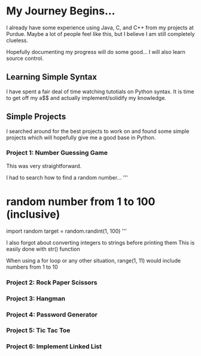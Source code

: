 # My Journey Begins...

I already have some experience using Java, C, and C++ from my projects at Purdue.
Maybe a lot of people feel like this, but I believe I am still completely clueless. 

Hopefully documenting my progress will do some good... I will also learn source control.

## Learning Simple Syntax

I have spent a fair deal of time watching tutotials on Python syntax.
It is time to get off my a$$ and actually implement/solidify my knowledge.

## Simple Projects

I searched around for the best projects to work on and found some simple projects 
which will hopefully give me a good base in Python.

### Project 1: Number Guessing Game

This was very straightforward. 

I had to search how to find a random number...
'''
# random number from 1 to 100 (inclusive)
import random
target = random.randint(1, 100)
'''

I also forgot about converting integers to strings before printing them
This is easily done with str() function

When using a for loop or any other situation, range(1, 11) would include numbers from 1 to 10 

### Project 2: Rock Paper Scissors

### Project 3: Hangman

### Project 4: Password Generator

### Project 5: Tic Tac Toe

### Project 6: Implement Linked List


